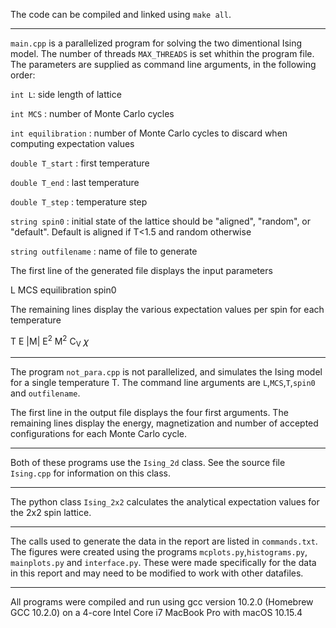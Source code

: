 The code can be compiled and linked using ```make all```.

---

```main.cpp``` is a parallelized program for solving the two dimentional Ising model. The number of threads ```MAX_THREADS``` is set whithin the program file. The parameters are supplied as command line arguments, in the following order:

```int L```: side length of lattice

 ```int MCS``` : number of Monte Carlo cycles
 
```int equilibration``` : number of Monte Carlo cycles to discard when computing expectation values

```double T_start``` : first temperature

```double T_end``` : last temperature

```double T_step``` : temperature step

```string spin0``` : initial state of the lattice should be "aligned", "random", or "default". Default is aligned if T<1.5 and random otherwise

```string outfilename``` : name of file to generate 

The first line of the generated file displays the input parameters

 L	MCS	equilibration	spin0

The remaining lines display the various expectation values per spin for each temperature

T 	E 	|M|	 E<sup>2</sup>   M<sup>2</sup> 	C<sub>V</sub> 	𝜒

---

The program ```not_para.cpp``` is not parallelized, and simulates the Ising model for a single temperature T. The command line arguments are ```L```,```MCS```,```T```,```spin0``` and ```outfilename```. 

The first line in the output file displays the four first arguments. The remaining lines display the energy, magnetization and number of accepted configurations for each Monte Carlo cycle.

---

Both of these programs use the ```Ising_2d``` class. See the source file ```Ising.cpp``` for information on this class. 

---

The python class ```Ising_2x2``` calculates the analytical expectation values for the 2x2 spin lattice. 

---

The calls used to generate the data in the report are listed in ```commands.txt```. The figures  were created using the programs ```mcplots.py```,```histograms.py```, ```mainplots.py``` and ```interface.py```. These were made specifically for the data in this report and may need to be modified to work with other datafiles. 

---

All programs were compiled and run using gcc version 10.2.0 (Homebrew GCC 10.2.0) on a 4-core Intel Core i7 MacBook Pro with macOS 10.15.4

